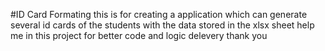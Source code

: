#ID Card Formating
this is for creating a application which can generate several id cards of the students with the data stored in the xlsx sheet
help me in this project for better code and logic delevery
thank you